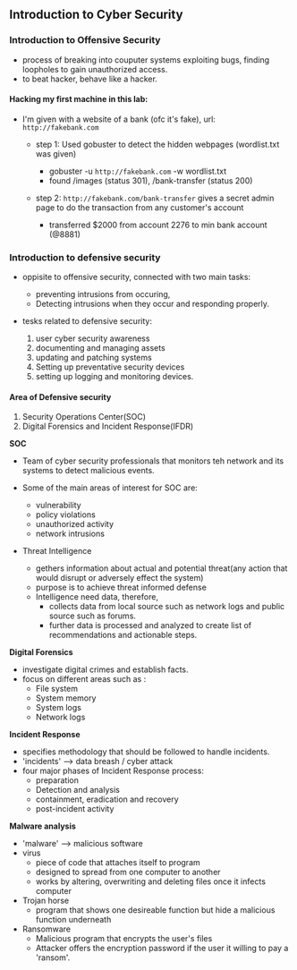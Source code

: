 ## Introduction to Cyber Security

### Introduction to Offensive Security

- process of breaking into couputer systems exploiting bugs, finding loopholes to gain unauthorized access.
- to beat hacker, behave like a hacker.

#### Hacking  my first machine in this lab:

- I'm given with a website of a bank (ofc it's fake), url: ```http://fakebank.com```

    - step 1: Used gobuster to detect the hidden webpages (wordlist.txt was given)
    
        - gobuster -u ```http://fakebank.com``` -w wordlist.txt
        - found /images (status 301), /bank-transfer (status 200)

    - step 2: ```http://fakebank.com/bank-transfer``` gives a secret admin page to do the transaction from any customer's account

        - transferred $2000 from account 2276 to min bank account (@8881)


### Introduction to defensive security

- oppisite to offensive security, connected with two main tasks:

    - preventing intrusions from occuring,
    - Detecting intrusions when they occur and responding properly.

- tesks related to defensive security:

    1) user cyber security awareness
    2) documenting and managing assets
    3) updating and patching systems
    4) Setting up preventative security devices
    5) setting up logging and monitoring devices.

#### Area of Defensive security
1) Security Operations Center(SOC)
2) Digital Forensics and Incident Response(IFDR)

<strong>SOC</strong>

- Team of cyber security professionals that monitors teh network and its systems to detect malicious events.
- Some of the main areas of interest for SOC are:

    - vulnerability
    - policy violations
    - unauthorized activity
    - network intrusions

- Threat Intelligence
    
    - gethers information about actual and potential threat(any action that would disrupt or adversely effect the system)
    - purpose is to achieve threat informed defense
    - Intelligence need data, therefore, 
        - collects data from local source such as network logs and public source such as forums.
        - further data is processed and analyzed to create list of recommendations and actionable steps.

<strong>Digital Forensics </strong>
- investigate digital crimes and establish facts.
- focus on different areas such as :
    - File system
    - System memory
    - System logs
    - Network logs

<strong>Incident Response</strong>
- specifies methodology that should be followed to handle incidents.
- 'incidents' --> data breash / cyber attack
- four major phases of Incident Response process:
    - preparation
    - Detection and analysis
    - containment, eradication and recovery
    - post-incident activity

<strong>Malware analysis</strong>
- 'malware' --> malicious software
- virus
    - piece of code that attaches itself to program
    - designed to spread from one computer to another
    - works by altering, overwriting and deleting files once it infects computer
- Trojan horse
    - program that shows one desireable function but hide a malicious function underneath
- Ransomware
    - Malicious program that encrypts the user's files
    - Attacker offers the encryption password if the user it willing to pay a 'ransom'.
